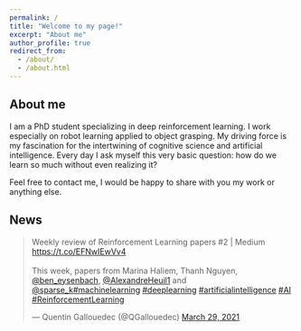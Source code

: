 ```yaml
---
permalink: /
title: "Welcome to my page!"
excerpt: "About me"
author_profile: true
redirect_from: 
  - /about/
  - /about.html
---
```



## About me

I am a PhD student specializing in deep reinforcement learning. I work especially on robot learning applied to object grasping. My driving force is my fascination for the intertwining of cognitive science and artificial intelligence. Every day I ask myself this very basic question: how do we learn so much without even realizing it?

Feel free to contact me, I would be happy to share with you my work or anything else.

## News

<blockquote class="twitter-tweet"><p lang="en" dir="ltr">Weekly review of Reinforcement Learning papers #2 | Medium <a href="https://t.co/EFNwIEwVv4">https://t.co/EFNwIEwVv4</a><br><br>This week, papers from Marina Haliem, Thanh Nguyen, <a href="https://twitter.com/ben_eysenbach?ref_src=twsrc%5Etfw">@ben_eysenbach</a>, <a href="https://twitter.com/AlexandreHeuil1?ref_src=twsrc%5Etfw">@AlexandreHeuil1</a> and <a href="https://twitter.com/sparse_k?ref_src=twsrc%5Etfw">@sparse_k</a><a href="https://twitter.com/hashtag/machinelearning?src=hash&amp;ref_src=twsrc%5Etfw">#machinelearning</a> <a href="https://twitter.com/hashtag/deeplearning?src=hash&amp;ref_src=twsrc%5Etfw">#deeplearning</a> <a href="https://twitter.com/hashtag/artificialintelligence?src=hash&amp;ref_src=twsrc%5Etfw">#artificialintelligence</a> <a href="https://twitter.com/hashtag/AI?src=hash&amp;ref_src=twsrc%5Etfw">#AI</a> <a href="https://twitter.com/hashtag/ReinforcementLearning?src=hash&amp;ref_src=twsrc%5Etfw">#ReinforcementLearning</a></p>&mdash; Quentin Gallouedec (@QGallouedec) <a href="https://twitter.com/QGallouedec/status/1376429919379415041?ref_src=twsrc%5Etfw">March 29, 2021</a></blockquote> <script async src="https://platform.twitter.com/widgets.js" charset="utf-8"></script>
